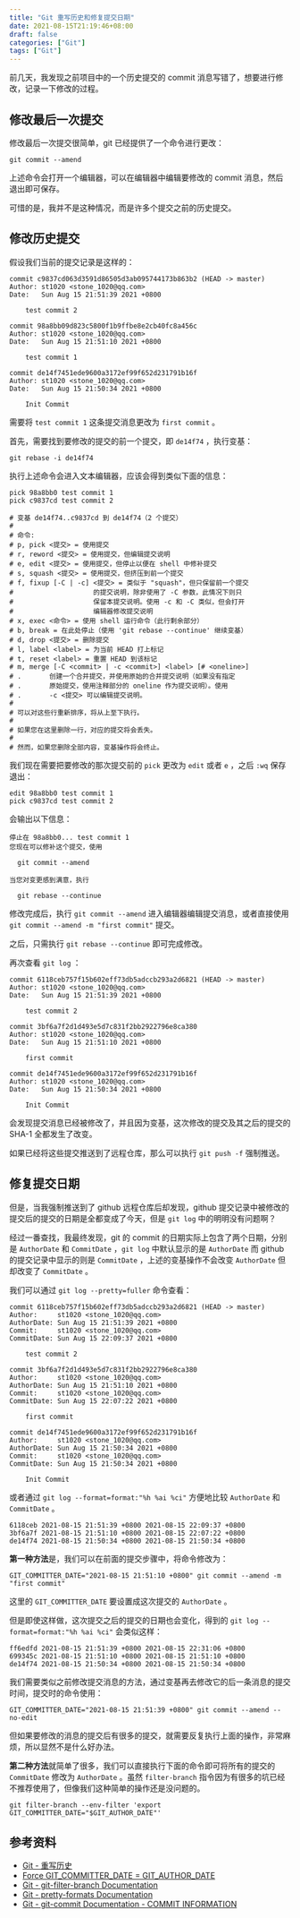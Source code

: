 ```yaml
---
title: "Git 重写历史和修复提交日期"
date: 2021-08-15T21:19:46+08:00
draft: false
categories: ["Git"]
tags: ["Git"]
---
```


前几天，我发现之前项目中的一个历史提交的 commit 消息写错了，想要进行修改，记录一下修改的过程。

## 修改最后一次提交

修改最后一次提交很简单，git 已经提供了一个命令进行更改：

```shell
git commit --amend
```

上述命令会打开一个编辑器，可以在编辑器中编辑要修改的 commit 消息，然后退出即可保存。

可惜的是，我并不是这种情况，而是许多个提交之前的历史提交。

## 修改历史提交

假设我们当前的提交记录是这样的：

```text
commit c9837cd063d3591d86505d3ab095744173b863b2 (HEAD -> master)
Author: st1020 <stone_1020@qq.com>
Date:   Sun Aug 15 21:51:39 2021 +0800

    test commit 2

commit 98a8bb09d823c5800f1b9ffbe8e2cb40fc8a456c
Author: st1020 <stone_1020@qq.com>
Date:   Sun Aug 15 21:51:10 2021 +0800

    test commit 1

commit de14f7451ede9600a3172ef99f652d231791b16f
Author: st1020 <stone_1020@qq.com>
Date:   Sun Aug 15 21:50:34 2021 +0800

    Init Commit
```

需要将 `test commit 1` 这条提交消息更改为 `first commit` 。

首先，需要找到要修改的提交的前一个提交，即 `de14f74` ，执行变基：

```shell
git rebase -i de14f74
```

执行上述命令会进入文本编辑器，应该会得到类似下面的信息：

```text
pick 98a8bb0 test commit 1
pick c9837cd test commit 2

# 变基 de14f74..c9837cd 到 de14f74（2 个提交）
#
# 命令:
# p, pick <提交> = 使用提交
# r, reword <提交> = 使用提交，但编辑提交说明
# e, edit <提交> = 使用提交，但停止以便在 shell 中修补提交
# s, squash <提交> = 使用提交，但挤压到前一个提交
# f, fixup [-C | -c] <提交> = 类似于 "squash"，但只保留前一个提交
#                    的提交说明，除非使用了 -C 参数，此情况下则只
#                    保留本提交说明。使用 -c 和 -C 类似，但会打开
#                    编辑器修改提交说明
# x, exec <命令> = 使用 shell 运行命令（此行剩余部分）
# b, break = 在此处停止（使用 'git rebase --continue' 继续变基）
# d, drop <提交> = 删除提交
# l, label <label> = 为当前 HEAD 打上标记
# t, reset <label> = 重置 HEAD 到该标记
# m, merge [-C <commit> | -c <commit>] <label> [# <oneline>]
# .       创建一个合并提交，并使用原始的合并提交说明（如果没有指定
# .       原始提交，使用注释部分的 oneline 作为提交说明）。使用
# .       -c <提交> 可以编辑提交说明。
#
# 可以对这些行重新排序，将从上至下执行。
#
# 如果您在这里删除一行，对应的提交将会丢失。
#
# 然而，如果您删除全部内容，变基操作将会终止。
```

我们现在需要把要修改的那次提交前的 `pick` 更改为 `edit` 或者 `e` ，之后 `:wq` 保存退出：

```text
edit 98a8bb0 test commit 1
pick c9837cd test commit 2
```

会输出以下信息：

```text
停止在 98a8bb0... test commit 1
您现在可以修补这个提交，使用

  git commit --amend

当您对变更感到满意，执行

  git rebase --continue
```

修改完成后，执行 `git commit --amend` 进入编辑器编辑提交消息，或者直接使用 `git commit --amend -m "first commit"` 提交。

之后，只需执行 `git rebase --continue` 即可完成修改。

再次查看 `git log` ：

```text
commit 6118ceb757f15b602eff73db5adccb293a2d6821 (HEAD -> master)
Author: st1020 <stone_1020@qq.com>
Date:   Sun Aug 15 21:51:39 2021 +0800

    test commit 2

commit 3bf6a7f2d1d493e5d7c831f2bb2922796e8ca380
Author: st1020 <stone_1020@qq.com>
Date:   Sun Aug 15 21:51:10 2021 +0800

    first commit

commit de14f7451ede9600a3172ef99f652d231791b16f
Author: st1020 <stone_1020@qq.com>
Date:   Sun Aug 15 21:50:34 2021 +0800

    Init Commit
```

会发现提交消息已经被修改了，并且因为变基，这次修改的提交及其之后的提交的 SHA-1 全都发生了改变。

如果已经将这些提交推送到了远程仓库，那么可以执行 `git push -f` 强制推送。

## 修复提交日期

但是，当我强制推送到了 github 远程仓库后却发现，github 提交记录中被修改的提交后的提交的日期是全都变成了今天，但是 `git log` 中的明明没有问题啊？

经过一番查找，我最终发现，git 的 commit 的日期实际上包含了两个日期，分别是 `AuthorDate` 和 `CommitDate` ，`git log` 中默认显示的是 `AuthorDate` 而 github 的提交记录中显示的则是 `CommitDate` ，上述的变基操作不会改变 `AuthorDate` 但却改变了 `CommitDate` 。

我们可以通过 `git log --pretty=fuller` 命令查看：

```text
commit 6118ceb757f15b602eff73db5adccb293a2d6821 (HEAD -> master)
Author:     st1020 <stone_1020@qq.com>
AuthorDate: Sun Aug 15 21:51:39 2021 +0800
Commit:     st1020 <stone_1020@qq.com>
CommitDate: Sun Aug 15 22:09:37 2021 +0800

    test commit 2

commit 3bf6a7f2d1d493e5d7c831f2bb2922796e8ca380
Author:     st1020 <stone_1020@qq.com>
AuthorDate: Sun Aug 15 21:51:10 2021 +0800
Commit:     st1020 <stone_1020@qq.com>
CommitDate: Sun Aug 15 22:07:22 2021 +0800

    first commit

commit de14f7451ede9600a3172ef99f652d231791b16f
Author:     st1020 <stone_1020@qq.com>
AuthorDate: Sun Aug 15 21:50:34 2021 +0800
Commit:     st1020 <stone_1020@qq.com>
CommitDate: Sun Aug 15 21:50:34 2021 +0800

    Init Commit
```

或者通过 `git log --format=format:"%h %ai %ci"` 方便地比较 `AuthorDate` 和 `CommitDate` 。

```text
6118ceb 2021-08-15 21:51:39 +0800 2021-08-15 22:09:37 +0800
3bf6a7f 2021-08-15 21:51:10 +0800 2021-08-15 22:07:22 +0800
de14f74 2021-08-15 21:50:34 +0800 2021-08-15 21:50:34 +0800
```

**第一种方法**是，我们可以在前面的提交步骤中，将命令修改为：

```shell
GIT_COMMITTER_DATE="2021-08-15 21:51:10 +0800" git commit --amend -m "first commit"
```

这里的 `GIT_COMMITTER_DATE` 要设置成这次提交的 `AuthorDate` 。

但是即使这样做，这次提交之后的提交的日期也会变化，得到的 `git log --format=format:"%h %ai %ci"` 会类似这样：

```text
ff6edfd 2021-08-15 21:51:39 +0800 2021-08-15 22:31:06 +0800
699345c 2021-08-15 21:51:10 +0800 2021-08-15 21:51:10 +0800
de14f74 2021-08-15 21:50:34 +0800 2021-08-15 21:50:34 +0800
```

我们需要类似之前修改提交消息的方法，通过变基再去修改它的后一条消息的提交时间，提交时的命令使用：

```shell
GIT_COMMITTER_DATE="2021-08-15 21:51:39 +0800" git commit --amend --no-edit
```

但如果要修改的消息的提交后有很多的提交，就需要反复执行上面的操作，非常麻烦，所以显然不是什么好办法。

**第二种方法**就简单了很多，我们可以直接执行下面的命令即可将所有的提交的 `CommitDate` 修改为 `AuthorDate` 。虽然 `filter-branch` 指令因为有很多的坑已经不推荐使用了，但像我们这种简单的操作还是没问题的。

```shell
git filter-branch --env-filter 'export GIT_COMMITTER_DATE="$GIT_AUTHOR_DATE"'
```

## 参考资料

- [Git - 重写历史](https://git-scm.com/book/zh/v2/Git-%E5%B7%A5%E5%85%B7-%E9%87%8D%E5%86%99%E5%8E%86%E5%8F%B2)
- [Force GIT_COMMITTER_DATE = GIT_AUTHOR_DATE](https://gist.github.com/bfoz/568898)
- [Git - git-filter-branch Documentation](https://git-scm.com/docs/git-filter-branch)
- [Git - pretty-formats Documentation](https://git-scm.com/docs/pretty-formats)
- [Git - git-commit Documentation - COMMIT INFORMATION](https://git-scm.com/docs/git-commit#_commit_information)
